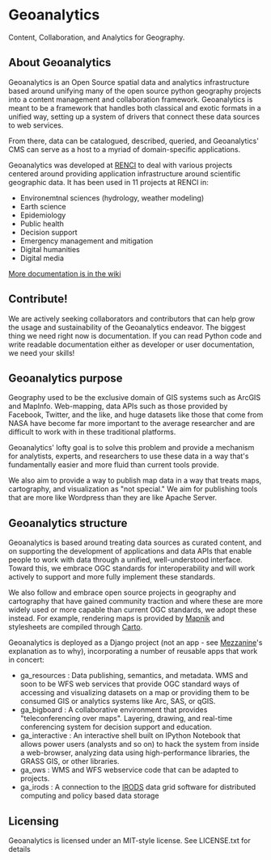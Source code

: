 # Geoanalytics 

Content, Collaboration, and Analytics for Geography.

## About Geoanalytics

Geoanalytics is an Open Source spatial data and analytics infrastructure based
around unifying many of the open source python geography projects into a
content management and collaboration framework. Geoanalytics is meant to be a
framework that handles both classical and exotic formats in a unified way,
setting up a system of drivers that connect these data sources to web services.

From there, data can be catalogued, described, queried, and Geoanalytics' CMS
can serve as a host to a myriad of domain-specific applications. 

Geoanalytics was developed at [RENCI](http://www.renci.org) to deal with
various projects centered around providing application infrastructure around
scientific geographic data.  It has been used in 11 projects at RENCI in:

* Environemtnal sciences (hydrology, weather modeling)
* Earth science
* Epidemiology
* Public health
* Decision support
* Emergency management and mitigation
* Digital humanities
* Digital media

[More documentation is in the wiki](https://github.com/JeffHeard/geoanalytics/wiki)

## Contribute!

We are actively seeking collaborators and contributors that can help grow the 
usage and sustainability of the Geoanalytics endeavor.  The biggest thing we
need right now is documentation.  If you can read Python code and write 
readable documentation either as developer or user documentation, we need your
skills!

## Geoanalytics purpose

Geography used to be the exclusive domain of GIS systems such as ArcGIS and
MapInfo.  Web-mapping, data APIs such as those provided by Facebook, Twitter,
and the like, and huge datasets like those that come from NASA have become far
more important to the average researcher and are difficult to work with in
these traditional platforms.  

Geoanalytics' lofty goal is to solve this problem and provide a mechanism for
analytists, experts, and researchers to use these data in a way that's
fundamentally easier and more fluid than current tools provide. 

We also aim to provide a way to publish map data in a way that treats 
maps, cartography, and visualization as "not special." We aim for publishing
tools that are more like Wordpress than they are like Apache Server. 

## Geoanalytics structure

Geoanalytics is based around treating data sources as curated content, and 
on supporting the development of applications and data APIs that enable people
to work with data through a unified, well-understood interface.  Toward this,
we embrace OGC standards for interoperability and will work actively to support
and more fully implement these standards.

We also follow and embrace open source projects in geography and cartography 
that have gained community traction and where these are more widely used or 
more capable than current OGC standards, we adopt these instead.  For example,
rendering maps is provided by [Mapnik](https://www.github.com/mapnik/mapnik)
and stylesheets are compiled through [Carto](http://www.mapbox.com/carto). 

Geoanalytics is deployed as a Django project (not an app - see
[Mezzanine](http://mezzanine.jupo.org)'s explanation as to why), incorporating
a number of reusable apps that work in concert:

* ga\_resources : Data publishing, semantics, and metadata.  WMS and soon to be
  WFS web services that provide OGC standard ways of accessing and visualizing
  datasets on a map or providing them to be consumed GIS or analytics systems
  like Arc, SAS, or qGIS.  
* ga\_bigboard : A collaborative environment that provides "teleconferencing
  over maps". Layering, drawing, and real-time conferencing system for decision 
  support and education.
* ga\_interactive : An interactive shell built on IPython Notebook that allows
  power users (analysts and so on) to hack the system from inside a
  web-browser, analyzing data using high-performance libraries, the GRASS GIS,
  or other libraries.
* ga\_ows : WMS and WFS webservice code that can be adapted to projects.
* ga\_irods : A connection to the [IRODS](http://www.irods.org) data grid
  software for distributed computing and policy based data storage

## Licensing

Geoanalytics is licensed under an MIT-style license.  See LICENSE.txt for 
details
